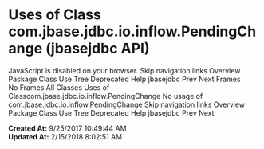 # Uses of Class com.jbase.jdbc.io.inflow.PendingChange (jbasejdbc   API)

JavaScript is disabled on your browser. Skip navigation links Overview Package Class Use Tree Deprecated Help jbasejdbc Prev Next Frames No Frames All Classes Uses of Classcom.jbase.jdbc.io.inflow.PendingChange No usage of com.jbase.jdbc.io.inflow.PendingChange Skip navigation links Overview Package Class Use Tree Deprecated Help jbasejdbc Prev Next  

**Created At:** 9/25/2017 10:49:44 AM  
**Updated At:** 2/15/2018 8:02:51 AM  

